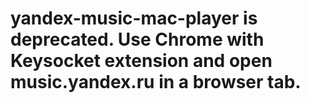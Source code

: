 # yandex-music-mac-player is deprecated. Use Chrome with Keysocket extension and open music.yandex.ru in a browser tab.

